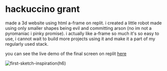 # hackuccino grant

made a 3d website using html a-frame on replit. i created a little robot made using only smaller shapes being evil and committing arson (no im not a pyromaniac i pinky promise). i actually like a-frame so much it's so easy to use, i cannot wait to build more projects using it and make it a part of my regularly used stack.

you can see the live demo of the final screen on replit [here](https://replit.com/@arsoninstigator/BigDangerousScreenscraper)

![first-sketch-inspiration(h6)](https://github.com/user-attachments/assets/7ebb4aed-5425-4fb6-975a-1a3c414400c9)

